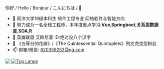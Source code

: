 你好 / Hello / Bonjour / こんにちは / 👋

- 🔭 同济大学19级本科生 软件工程专业 网络软件与智能方向
- 🌱 努力成为一名全栈工程师，本年度重点学习:**Vue**,**Springboot**,**关系型数据库**,**SOA**,**R**
- 👯 英雄联盟 艾欧尼亚 ID:绝对没八个汉字
- 💬 《五等分的花嫁》/《The Quintessential Quintuplets》列文虎克型粉丝
- 📫 邮箱/微信: 820359253@qq.com


<img align="left" src="https://github-readme-stats.vercel.app/api?username=Jary-lrj&show_icons=true&icon_color=CE1D2D&text_color=718096&bg_color=ffffff&hide_title=true" />


[![Top Langs](https://github-readme-stats.vercel.app/api/top-langs/?username=Jary-lrj&layout=compact)](https://github.com/anuraghazra/github-readme-stats)
